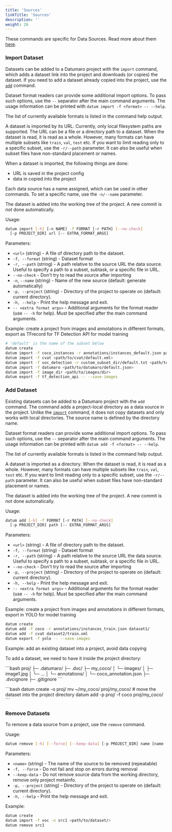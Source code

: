 ```yaml
---
title: 'Sources'
linkTitle: 'Sources'
description: ''
weight: 26
---
```


These commands are specific for Data Sources. Read more about them [here](/docs/user-manual/how_to_use_datumaro#data-sources).

### Import Dataset <a id="source-import"></a>

Datasets can be added to a Datumaro project with the `import` command,
which adds a dataset link into the project and downloads (or copies)
the dataset. If you need to add a dataset already copied into the project,
use the [`add`](#source-add) command.

Dataset format readers can provide some additional import options. To pass
such options, use the `--` separator after the main command arguments.
The usage information can be printed with `datum import -f <format> -- --help`.

The list of currently available formats is listed in the command help output.

A dataset is imported by its URL. Currently, only local filesystem
paths are supported. The URL can be a file or a directory path
to a dataset. When the dataset is read, it is read as a whole.
However, many formats can have multiple subsets like `train`, `val`, `test`
etc. If you want to limit reading only to a specific subset, use
the `-r/--path` parameter. It can also be useful when subset files have
non-standard placement or names.

When a dataset is imported, the following things are done:
- URL is saved in the project config
- data in copied into the project

Each data source has a name assigned, which can be used in other commands. To
set a specific name, use the `-n/--name` parameter.

The dataset is added into the working tree of the project. A new commit
is _not_ done automatically.

Usage:

``` bash
datum import [-h] [-n NAME] -f FORMAT [-r PATH] [--no-check]
  [-p PROJECT_DIR] url [-- EXTRA_FORMAT_ARGS]
```

Parameters:
- `<url>` (string) - A file of directory path to the dataset.
- `-f, --format` (string) - Dataset format
- `-r, --path` (string) - A path relative to the source URL the data source.
  Useful to specify a path to a subset, subtask, or a specific file in URL.
- `--no-check` - Don't try to read the source after importing
- `-n`, `--name` (string) - Name of the new source (default: generate
  automatically)
- `-p, --project` (string) - Directory of the project to operate on
  (default: current directory).
- `-h, --help` - Print the help message and exit.
- `-- <extra format args>` - Additional arguments for the format reader
  (use `-- -h` for help). Must be specified after the main command arguments.

Example: create a project from images and annotations in different formats,
export as TFrecord for TF Detection API for model training

``` bash
# 'default' is the name of the subset below
datum create
datum import -f coco_instances -r annotations/instances_default.json path/to/coco
datum import -f cvat <path/to/cvat/default.xml>
datum import -f voc_detection -r custom_subset_dir/default.txt <path/to/voc>
datum import -f datumaro <path/to/datumaro/default.json>
datum import -f image_dir <path/to/images/dir>
datum export -f tf_detection_api -- --save-images
```

### Add Dataset <a id="source-add"></a>

Existing datasets can be added to a Datumaro project with the `add` command.
The command adds a project-local directory as a data source in the project.
Unlike the [`import`](#source-import)
command, it does not copy datasets and only works with local directories.
The source name is defined by the directory name.

Dataset format readers can provide some additional import options. To pass
such options, use the `--` separator after the main command arguments.
The usage information can be printed with `datum add -f <format> -- --help`.

The list of currently available formats is listed in the command help output.

A dataset is imported as a directory. When the dataset is read, it is read
as a whole. However, many formats can have multiple subsets like `train`,
`val`, `test` etc. If you want to limit reading only to a specific subset,
use the `-r/--path` parameter. It can also be useful when subset files have
non-standard placement or names.

The dataset is added into the working tree of the project. A new commit
is _not_ done automatically.

Usage:

``` bash
datum add [-h] -f FORMAT [-r PATH] [--no-check]
  [-p PROJECT_DIR] path [-- EXTRA_FORMAT_ARGS]
```

Parameters:
- `<url>` (string) - A file of directory path to the dataset.
- `-f, --format` (string) - Dataset format
- `-r, --path` (string) - A path relative to the source URL the data source.
  Useful to specify a path to a subset, subtask, or a specific file in URL.
- `--no-check` - Don't try to read the source after importing
- `-p, --project` (string) - Directory of the project to operate on
  (default: current directory).
- `-h, --help` - Print the help message and exit.
- `-- <extra format args>` - Additional arguments for the format reader
  (use `-- -h` for help). Must be specified after the main command arguments.

Example: create a project from images and annotations in different formats,
export in YOLO for model training

``` bash
datum create
datum add -f coco -r annotations/instances_train.json dataset1/
datum add -f cvat dataset2/train.xml
datum export -f yolo -- --save-images
```

Example: add an existing dataset into a project, avoid data copying

To add a dataset, we need to have it inside the project directory:

\```bash
proj/
├─ .datumaro/
├─ .dvc/
├─ my_coco/
│  └─ images/
│     ├─ image1.jpg
│     └─ ...
│  └─ annotations/
│     └─ coco_annotation.json
├─ .dvcignore
├─ .gitignore
\``` 

\```bash
datum create -o proj/
mv ~/my_coco/ proj/my_coco/ # move the dataset into the project directory
datum add -p proj/ -f coco proj/my_coco/
\``` 

### Remove Datasets <a id="source-remove"></a>

To remove a data source from a project, use the `remove` command.

Usage:

``` bash
datum remove [-h] [--force] [--keep-data] [-p PROJECT_DIR] name [name ...]
```

Parameters:
- `<name>` (string) - The name of the source to be removed (repeatable)
- `-f, --force` - Do not fail and stop on errors during removal
- `--keep-data` - Do not remove source data from the working directory, remove
  only project metainfo.
- `-p, --project` (string) - Directory of the project to operate on
  (default: current directory).
- `-h, --help` - Print the help message and exit.

Example:

``` bash
datum create
datum import -f voc -n src1 <path/to/dataset/>
datum remove src1
```
